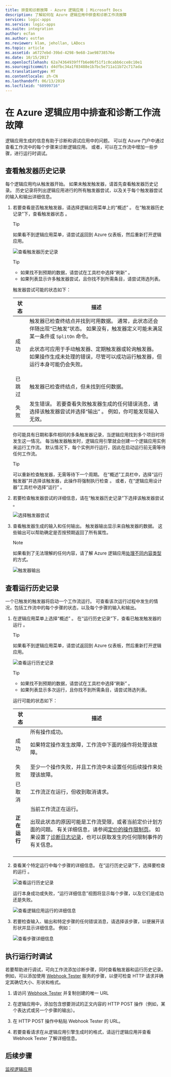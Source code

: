 ```yaml
---
title: 排查和诊断故障 - Azure 逻辑应用 | Microsoft Docs
description: 了解如何在 Azure 逻辑应用中排查和诊断工作流故障
services: logic-apps
ms.service: logic-apps
ms.suite: integration
author: ecfan
ms.author: estfan
ms.reviewer: klam, jehollan, LADocs
ms.topic: article
ms.assetid: a6727ebd-39bd-4298-9e68-2ae98738576e
ms.date: 10/15/2017
ms.openlocfilehash: 62a74364939fffb6e06f51f1c0cabb6cce8c10e1
ms.sourcegitcommit: d4dfbc34a1f03488e1b7bc5e711a11b72c717ada
ms.translationtype: MT
ms.contentlocale: zh-CN
ms.lasthandoff: 06/13/2019
ms.locfileid: "60999716"
---
```

# <a name="troubleshoot-and-diagnose-workflow-failures-in-azure-logic-apps"></a>在 Azure 逻辑应用中排查和诊断工作流故障

逻辑应用生成的信息有助于诊断和调试应用中的问题。 可以在 Azure 门户中通过查看工作流中的每个步骤来诊断逻辑应用。 或者，可以在工作流中增加一些步骤，进行运行时调试。

## <a name="review-trigger-history"></a>查看触发器历史记录

每个逻辑应用均从触发器开始。 如果未触发触发器，请首先查看触发器历史记录。 历史记录将列出逻辑应用进行的所有触发器尝试，以及关于每个触发器尝试的输入和输出详细信息。

1. 若要查看是否触发触发器，请选择逻辑应用菜单上的“概述”  。 在“触发器历史记录”下，查看触发器状态  。

   > [!TIP]
   > 如果看不到逻辑应用菜单，请尝试返回到 Azure 仪表板，然后重新打开逻辑应用。

   ![查看触发器历史记录](./media/logic-apps-diagnosing-failures/logic-app-trigger-history-overview.png)

   > [!TIP]
   > * 如果找不到预期的数据，请尝试在工具栏中选择“刷新”  。
   > * 如果列表显示许多触发器尝试，且你找不到所需条目，请尝试筛选列表。

   触发器尝试可能的状态如下：

   | 状态 | 描述 | 
   | ------ | ----------- | 
   | 成功  | 触发器已检查终结点并找到可用数据。 通常，此状态还会伴随出现“已触发”状态。 如果没有，触发器定义可能未满足某一条件或 `SplitOn` 命令。 <p>此状态可应用于手动触发器、定期触发器或轮询触发器。 如果操作生成未处理的错误，尽管可以成功运行触发器，但运行本身可能仍会失败。 | 
   | 已跳过  | 触发器已检查终结点，但未找到任何数据。 | 
   | 失败  | 发生错误。 若要查看失败触发器生成的任何错误消息，请选择该触发器尝试并选择“输出”  。 例如，你可能发现输入无效。 | 
   ||| 

   你可能具有日期和事件相同的多条触发器记录，当逻辑应用找到多个项目时将发生这一情况。 
   每当触发器触发时，逻辑应用引擎就会创建一个逻辑应用实例来运行工作流。 默认情况下，每个实例并行运行，因此在启动运行前无需等待任何工作流。

   > [!TIP]
   > 可以重新检查触发器，无需等待下一个周期。 在“概述”工具栏中，选择“运行触发器”并选择该触发器，此操作将强制执行检查  。 或者，在“逻辑应用设计器”工具栏中选择“运行”  。

3. 若要检查触发器尝试的详细信息，请在“触发器历史记录”下选择该触发器尝试  。 

   ![选择触发器尝试](./media/logic-apps-diagnosing-failures/logic-app-trigger-history.png)

4. 查看触发器生成的输入和任何输出。 触发器输出显示来自触发器的数据。 这些输出可以帮助确定是否按预期返回了所有属性。

   > [!NOTE]
   > 如果看到了无法理解的任何内容，请了解 Azure 逻辑应用[处理不同内容类型](../logic-apps/logic-apps-content-type.md)的方式。

   ![触发器输出](./media/logic-apps-diagnosing-failures/trigger-outputs.png)

## <a name="review-run-history"></a>查看运行历史记录

一个已触发的触发器将启动一个工作流运行。 可查看该次运行过程中发生的情况，包括工作流中的每个步骤的状态，以及每个步骤的输入和输出。

1. 在逻辑应用菜单上选择“概述”  。 在“运行历史记录”下，查看已触发触发器的运行  。

   > [!TIP]
   > 如果看不到逻辑应用菜单，请尝试返回到 Azure 仪表板，然后重新打开逻辑应用。

   ![查看运行历史记录](./media/logic-apps-diagnosing-failures/logic-app-runs-history-overview.png)

   > [!TIP]
   > * 如果找不到预期的数据，请尝试在工具栏中选择“刷新”  。
   > * 如果列表显示多次运行，且你找不到所需条目，请尝试筛选列表。

   运行可能的状态如下：

   | 状态 | 描述 | 
   | ------ | ----------- | 
   | 成功  | 所有操作成功。 <p>如果特定操作发生故障，工作流中下面的操作将处理该故障。 | 
   | 失败  | 至少一个操作失败，并且工作流中未设置任何后续操作来处理该故障。 | 
   | 已取消  | 工作流正在运行，但收到取消请求。 | 
   | **正在运行** | 当前工作流正在运行。 <p>出现此状态的原因可能是工作流受限，或者当前定价计划方面的问题。 有关详细信息，请参阅[定价的操作限制页](https://azure.microsoft.com/pricing/details/logic-apps/)。 如果设置了[诊断日志记录](../logic-apps/logic-apps-monitor-your-logic-apps.md)，也可以获取发生的任何限制事件的有关信息。 | 
   ||| 

2. 查看某个特定运行中每个步骤的详细信息。 在“运行历史记录”下，选择要检查的运行  。

   ![查看运行历史记录](./media/logic-apps-diagnosing-failures/logic-app-run-history.png)

   运行本身成功或失败，“运行详细信息”视图将显示每个步骤，以及它们是成功还是失败。

   ![查看逻辑应用运行的详细信息](./media/logic-apps-diagnosing-failures/logic-app-run-details.png)

3. 若要检查输入、输出和特定步骤的任何错误消息，请选择该步骤，以便展开该形状并显示详细信息。 例如：

   ![查看步骤详细信息](./media/logic-apps-diagnosing-failures/logic-app-run-details-expanded.png)

## <a name="perform-runtime-debugging"></a>执行运行时调试

若要帮助进行调试，可向工作流添加诊断步骤，同时查看触发器和运行历史记录。 例如，可以添加使用 [Webhook Tester](https://webhook.site/) 服务的步骤，以便可检查 HTTP 请求并确定其确切大小、形状和格式。

1. 请访问 [Webhook Tester](https://webhook.site/) 并复制创建的唯一 URL

2. 在逻辑应用中，添加包含想要测试的正文内容的 HTTP POST 操作（例如，某个表达式或另一个步骤的输出）。

3. 在 HTTP POST 操作中粘贴 Webhook Tester 的 URL。

4. 若要查看请求在从逻辑应用引擎生成时的格式，请运行逻辑应用并查看 Webhook Tester 了解详细信息。

## <a name="next-steps"></a>后续步骤

[监视逻辑应用](../logic-apps/logic-apps-monitor-your-logic-apps.md)
